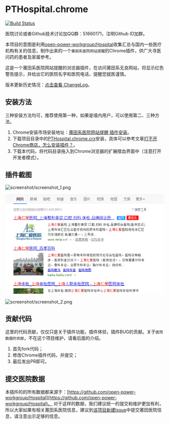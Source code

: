 # PTHospital.chrome

[![Build Status](https://travis-ci.org/hustcc/PTHospital.chrome.svg?branch=master)](https://travis-ci.org/hustcc/PTHospital.chrome)

医院讨论或者Github技术讨论加QQ群：51660171，注明Github ID加群。

本项目的意图是利用[open-power-workgroup/Hospital](https://github.com/open-power-workgroup/Hospital)收集汇总与国内一些医疗机构有关的信息，制作出来的一个`莆田系医院网站提醒`的Chrome插件，供广大寻医问药的患者及家属参考。

这是一个莆田系医院网站提醒的浏览器插件，在访问莆田系无良网站，将显示红色警告提示，并给出它的医院名字和医院电话，提醒您就医谨慎。

版本更新历史情况：[点击查看 ChangeLog](ChangeLog.md)。

## 安装方法

三种安装方法均可，推荐使用第一种，如果是墙内用户，可以使用第二、三种方法。

1. Chrome安装市场安装地址：[莆田系医院网站提醒 插件安装](https://chrome.google.com/webstore/detail/%E8%8E%86%E7%94%B0%E7%B3%BB%E5%8C%BB%E9%99%A2%E7%BD%91%E7%AB%99%E6%8F%90%E9%86%92/pihadmdiehanenijehoohjnpiaofmmng)。
2. 下载项目目录中的[PTHospital.chrome.crx](PTHospital.chrome.crx)安装，具体可以参考文章[打不开Chrome商店，怎么安装插件？](http://50vip.com/article/77)。
3. 下载本代码，将代码目录拖入到Chrome浏览器的扩展撑血界面中（注意打开开发者模式）。


## 插件截图

![screenshot/screenshot_1.png](screenshot/screenshot_1.png)

![screenshot/screenshot_3.png](screenshot/screenshot_3.png)

![screenshot/screenshot_2.png](screenshot/screenshot_2.png)


## 贡献代码

这里的代码贡献，仅仅只是关于插件功能，插件体验，插件BUG的贡献。关于`医院数据的贡献`，不在这个项目维护，请看后面的介绍。

1. 首先fork代码；
2. 修改Chrome插件代码，并提交；
3. 最后发出PR即可。


## 提交医院数据

本插件的的所有数据都来源于：[https://github.com/open-power-workgroup/Hospital](https://github.com/open-power-workgroup/Hospital)。
对于这样的数据，我们建议统一的提交和维护更加有利，所以大家如果有相关莆田系医院信息，建议到[该项目新建Issue](https://github.com/open-power-workgroup/Hospital/issues/new)中提交莆田医院信息，请注意出示足够的信息。
